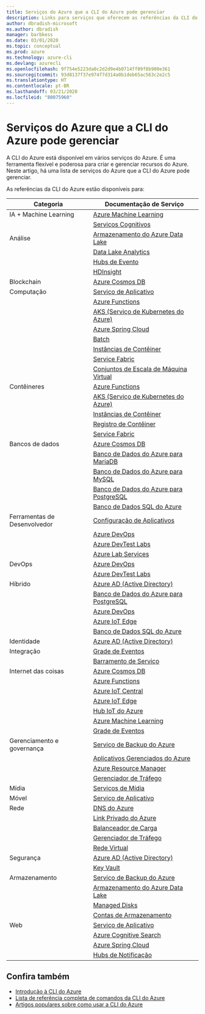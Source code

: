 ```yaml
---
title: Serviços do Azure que a CLI do Azure pode gerenciar
description: Links para serviços que oferecem as referências da CLI do Azure, Configuração de Aplicativos, Serviço de Aplicativo, AD (Active Directory), Backup, Cognitive Search, Cosmos DB, Data Lake Storage, Banco de Dados, MariaDB, MySQL, PostgreSQL, DevOps, DevTest Labs, DNS, Functions, IoT, IoT Central, IoT Edge, Hub IoT, AKS (Serviço de Kubernetes), Lab Services, Machine Learning, Aplicativos Gerenciados, Link Privado, Resource Manager, Spring Cloud, Banco de Dados SQL, Lote, Serviços Cognitivos, Instâncias de Contêiner, Registro de Contêiner, Data Lake Analytics, Grade de Eventos, Hubs de Eventos, HDInsight, Key Vault, Load Balancer, Managed Disks, Serviços de Mídia, Hubs de Notificação, Barramento de Serviço, Service Fabric, Contas de Armazenamento, Gerenciador de Tráfego, Conjuntos de Dimensionamento de Máquinas Virtuais, Rede Virtual, Computação, Rede, Internet das Coisas, Ferramentas para Desenvolvedores, Bancos de Dados, Análise, Gerenciamento e Governança, Híbrido, Armazenamento, Segurança, IA, IA + Machine Learning
author: dbradish-microsoft
ms.author: dbradish
manager: barbkess
ms.date: 03/01/2020
ms.topic: conceptual
ms.prod: azure
ms.technology: azure-cli
ms.devlang: azurecli
ms.openlocfilehash: 9f754e5223da0c2d2d9e4b0714ff09f8b900e361
ms.sourcegitcommit: 93d8137f37e974f7d314a0b1deb65ac563c2e2c5
ms.translationtype: HT
ms.contentlocale: pt-BR
ms.lasthandoff: 03/21/2020
ms.locfileid: "80075960"
---
```

# <a name="azure-services-the-azure-cli-can-manage"></a>Serviços do Azure que a CLI do Azure pode gerenciar

A CLI do Azure está disponível em vários serviços do Azure. É uma ferramenta flexível e poderosa para criar e gerenciar recursos do Azure.  Neste artigo, há uma lista de serviços do Azure que a CLI do Azure pode gerenciar.

As referências da CLI do Azure estão disponíveis para:  

| Categoria | Documentação de Serviço
|-|-|
|IA + Machine Learning| [Azure Machine Learning](/azure/machine-learning/)
||[Serviços Cognitivos](/azure/cognitive-services/)
|Análise|[Armazenamento do Azure Data Lake](/azure/storage/blobs/data-lake-storage-introduction/)
||[Data Lake Analytics](/azure/data-lake-analytics/)
||[Hubs de Evento](/azure/event-hubs/)
||[HDInsight](/azure/hdinsight/)
|Blockchain|[Azure Cosmos DB](/azure/cosmos-db/)
|Computação|[Serviço de Aplicativo](/azure/app-service/)
||[Azure Functions](/azure/azure-functions/)
||[AKS (Serviço de Kubernetes do Azure)](/azure/aks/)
||[Azure Spring Cloud](/azure/spring-cloud/)
||[Batch](/azure/batch/)
||[Instâncias de Contêiner](/azure/container-instances/)
||[Service Fabric](/azure/service-fabric/)
||[Conjuntos de Escala de Máquina Virtual](/azure/virtual-machine-scale-sets/)
|Contêineres|[Azure Functions](/azure/azure-functions/)
||[AKS (Serviço de Kubernetes do Azure)](/azure/aks/)
||[Instâncias de Contêiner](/azure/container-instances/)
||[Registro de Contêiner](/azure/container-registry/)
||[Service Fabric](/azure/service-fabric/)
|Bancos de dados|[Azure Cosmos DB](/azure/cosmos-db/)
||[Banco de Dados do Azure para MariaDB](/azure/mariadb/)
||[Banco de Dados do Azure para MySQL](/azure/mysql/)
||[Banco de Dados do Azure para PostgreSQL](/azure/postgresql/)
||[Banco de Dados SQL do Azure](/azure/sql-database/)
|Ferramentas de Desenvolvedor|[Configuração de Aplicativos](/azure/azure-app-configuration/)
||[Azure DevOps](/azure/devops/)
||[Azure DevTest Labs](/azure/lab-services/)
||[Azure Lab Services](/azure/lab-services/classroom-labs/)
|DevOps|[Azure DevOps](/azure/devops/)
||[Azure DevTest Labs](/azure/lab-services/)
|Híbrido|[Azure AD (Active Directory)](/azure/active-directory/)
||[Banco de Dados do Azure para PostgreSQL](/azure/postgresql/)
||[Azure DevOps](/azure/devops/)
||[Azure IoT Edge](/azure/iot-edge/)
||[Banco de Dados SQL do Azure](/azure/sql-database/)
|Identidade|[Azure AD (Active Directory)](/azure/active-directory/)
|Integração|[Grade de Eventos](/azure/event-grid/)
||[Barramento de Serviço](/azure/service-bus/)
|Internet das coisas|[Azure Cosmos DB](/azure/cosmos-db/)
||[Azure Functions](/azure/azure-functions/)
||[Azure IoT Central](/azure/iot-central/)
||[Azure IoT Edge](/azure/iot-edge/)
||[Hub IoT do Azure](/azure/iot-hub/)
||[Azure Machine Learning](/azure/machine-learning/)
||[Grade de Eventos](/azure/event-grid/)
|Gerenciamento e governança|[Serviço de Backup do Azure](/azure/backup/)
||[Aplicativos Gerenciados do Azure](/azure/azure-resource-manager/managed-applications/)
||[Azure Resource Manager](/azure/azure-resource-manager/)
||[Gerenciador de Tráfego](/azure/traffic-manager/)
|Mídia|[Serviços de Mídia](/azure/media-services/)
|Móvel|[Serviço de Aplicativo](/azure/app-service/)
|Rede|[DNS do Azure](/azure/dns/)
||[Link Privado do Azure](/azure/private-link/)
||[Balanceador de Carga](/azure/load-balancer/)
||[Gerenciador de Tráfego](/azure/traffic-manager/)
||[Rede Virtual](/azure/virtual-network/)
|Segurança|[Azure AD (Active Directory)](/azure/active-directory/)
||[Key Vault](/azure/key-vault/)
|Armazenamento|[Serviço de Backup do Azure](/azure/backup/)
||[Armazenamento do Azure Data Lake](/azure/storage/blobs/data-lake-storage-introduction/)
||[Managed Disks](/azure/virtual-machines/windows/managed-disks-overview/)
||[Contas de Armazenamento](/azure/storage/common/storage-account-overview/)
|Web|[Serviço de Aplicativo](/azure/app-service/)
||[Azure Cognitive Search](/azure/search/)
||[Azure Spring Cloud](/azure/spring-cloud/)
||[Hubs de Notificação](/azure/notification-hubs/)

## <a name="see-also"></a>Confira também

- [Introdução à CLI do Azure](get-started-with-azure-cli.md)
- [Lista de referência completa de comandos da CLI do Azure](/cli/azure/reference-index)
- [Artigos populares sobre como usar a CLI do Azure](popular-articles-using-the-azure-cli.md)
